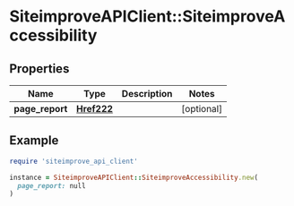 # SiteimproveAPIClient::SiteimproveAccessibility

## Properties

| Name | Type | Description | Notes |
| ---- | ---- | ----------- | ----- |
| **page_report** | [**Href222**](Href222.md) |  | [optional] |

## Example

```ruby
require 'siteimprove_api_client'

instance = SiteimproveAPIClient::SiteimproveAccessibility.new(
  page_report: null
)
```

